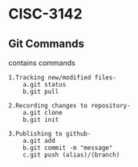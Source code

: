 # CISC-3142
## Git Commands
contains commands

    1.Tracking new/modified files-
        a.git status
        b.git pull
        
    2.Recording changes to repository-
        a.git clone
        b.git init
        
    3.Publishing to github-
        a.git add
        b.git commit -m "message"
        c.git push (alias)/(branch)


